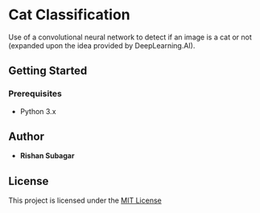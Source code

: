# Cat Classification

Use of a convolutional neural network to detect if an image is a cat or not (expanded upon the idea provided by DeepLearning.AI).

## Getting Started

### Prerequisites

- Python 3.x

## Author

- **Rishan Subagar**

## License

This project is licensed under the [MIT License](LICENSE) 

